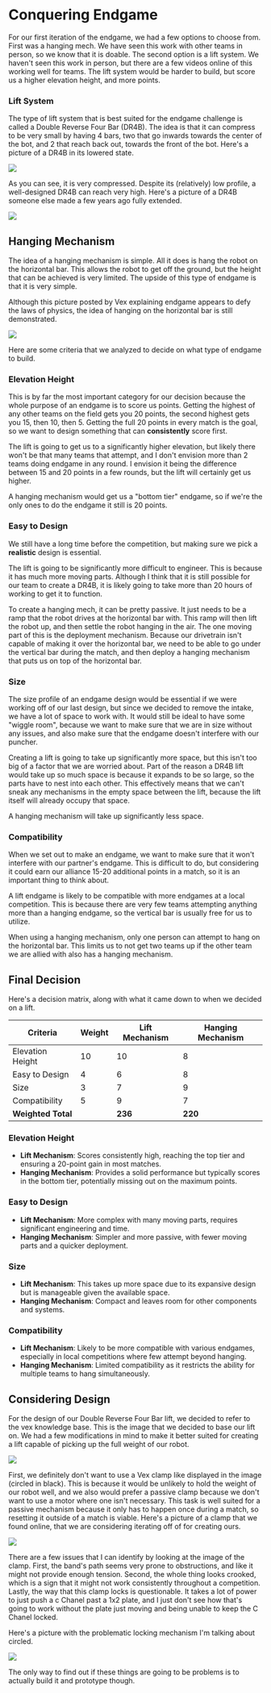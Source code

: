 # Conquering Endgame

For our first iteration of the endgame, we had a few options to choose from. First was a hanging mech. We have seen this work with other teams in person, so we know that it is doable. The second option is a lift system. We haven't seen this work in person, but there are a few videos online of this working well for teams. The lift system would be harder to build, but score us a higher elevation height, and more points. 

### Lift System
The type of lift system that is best suited for the endgame challenge is called a Double Reverse Four Bar (DR4B). The idea is that it can compress to be very small by having 4 bars, two that go inwards towards the center of the bot, and 2 that reach back out, towards the front of the bot. Here's a picture of a DR4B in its lowered state. 

![](images/DR4BCompressed.png)

As you can see, it is very compressed. Despite its (relatively) low profile, a well-designed DR4B can reach very high. Here's a picture of a DR4B someone else made a few years ago fully extended. 

![](images/DR4B.png)

## Hanging Mechanism

The idea of a hanging mechanism is simple. All it does is hang the robot on the horizontal bar. This allows the robot to get off the ground, but the height that can be achieved is very limited. The upside of this type of endgame is that it is very simple. 

Although this picture posted by Vex explaining endgame appears to defy the laws of physics, the idea of hanging on the horizontal bar is still demonstrated. 

![](images/VexHangingMech.png)

Here are some criteria that we analyzed to decide on what type of endgame to build. 

### Elevation Height
This is by far the most important category for our decision because the whole purpose of an endgame is to score us points. Getting the highest of any other teams on the field gets you 20 points, the second highest gets you 15, then 10, then 5. Getting the full 20 points in every match is the goal, so we want to design something that can **consistently** score first. 

The lift is going to get us to a significantly higher elevation, but likely there won't be that many teams that attempt, and I don't envision more than 2 teams doing endgame in any round. I envision it being the difference between 15 and 20 points in a few rounds, but the lift will certainly get us higher. 

A hanging mechanism would get us a "bottom tier" endgame, so if we're the only ones to do the endgame it still is 20 points. 

### Easy to Design
We still have a long time before the competition, but making sure we pick a **realistic** design is essential. 

The lift is going to be significantly more difficult to engineer. This is because it has much more moving parts. Although I think that it is still possible for our team to create a DR4B, it is likely going to take more than 20 hours of working to get it to function. 

To create a hanging mech, it can be pretty passive. It just needs to be a ramp that the robot drives at the horizontal bar with. This ramp will then lift the robot up, and then settle the robot hanging in the air. The one moving part of this is the deployment mechanism. Because our drivetrain isn't capable of making it over the horizontal bar, we need to be able to go under the vertical bar during the match, and then deploy a hanging mechanism that puts us on top of the horizontal bar. 

### Size
The size profile of an endgame design would be essential if we were working off of our last design, but since we decided to remove the intake, we have a lot of space to work with. It would still be ideal to have some "wiggle room", because we want to make sure that we are in size without any issues, and also make sure that the endgame doesn't interfere with our puncher. 

Creating a lift is going to take up significantly more space, but this isn't too big of a factor that we are worried about. Part of the reason a DR4B lift would take up so much space is because it expands to be so large, so the parts have to nest into each other. This effectively means that we can't sneak any mechanisms in the empty space between the lift, because the lift itself will already occupy that space. 

A hanging mechanism will take up significantly less space. 

### Compatibility
When we set out to make an endgame, we want to make sure that it won't interfere with our partner's endgame. This is difficult to do, but considering it could earn our alliance 15-20 additional points in a match, so it is an important thing to think about.

A lift endgame is likely to be compatible with more endgames at a local competition. This is because there are very few teams attempting anything more than a hanging endgame, so the vertical bar is usually free for us to utilize. 

When using a hanging mechanism, only one person can attempt to hang on the horizontal bar. This limits us to not get two teams up if the other team we are allied with also has a hanging mechanism. 

## Final Decision

Here's a decision matrix, along with what it came down to when we decided on a lift. 

| Criteria             | Weight | Lift Mechanism | Hanging Mechanism |
|----------------------|--------|----------------|-------------------|
| Elevation Height     | 10     | 10             | 8                 |
| Easy to Design       | 4      | 6              | 8                 |
| Size                 | 3      | 7              | 9                 |
| Compatibility        | 5      | 9              | 7                 |
| **Weighted Total**   |        | **236**        | **220**           |

### Elevation Height
- **Lift Mechanism**: Scores consistently high, reaching the top tier and ensuring a 20-point gain in most matches.
- **Hanging Mechanism**: Provides a solid performance but typically scores in the bottom tier, potentially missing out on the maximum points.

### Easy to Design
- **Lift Mechanism**: More complex with many moving parts, requires significant engineering and time.
- **Hanging Mechanism**: Simpler and more passive, with fewer moving parts and a quicker deployment.

### Size
- **Lift Mechanism**: This takes up more space due to its expansive design but is manageable given the available space.
- **Hanging Mechanism**: Compact and leaves room for other components and systems.

### Compatibility
- **Lift Mechanism**: Likely to be more compatible with various endgames, especially in local competitions where few attempt beyond hanging.
- **Hanging Mechanism**: Limited compatibility as it restricts the ability for multiple teams to hang simultaneously.

## Considering Design

For the design of our Double Reverse Four Bar lift, we decided to refer to the vex knowledge base. This is the image that we decided to base our lift on. We had a few modifications in mind to make it better suited for creating a lift capable of picking up the full weight of our robot. 

![](images/VexDR4B.png)

First, we definitely don't want to use a Vex clamp like displayed in the image (circled in black). This is because it would be unlikely to hold the weight of our robot well, and we also would prefer a passive clamp because we don't want to use a motor where one isn't necessary. This task is well suited for a passive mechanism because it only has to happen once during a match, so resetting it outside of a match is viable. Here's a picture of a clamp that we found online, that we are considering iterating off of for creating ours. 

![](images/PassiveClamp.png)

There are a few issues that I can identify by looking at the image of the clamp. First, the band's path seems very prone to obstructions, and like it might not provide enough tension. Second, the whole thing looks crooked, which is a sign that it might not work consistently throughout a competition. Lastly, the way that this clamp locks is questionable. It takes a lot of power to just push a c Chanel past a 1x2 plate, and I just don't see how that's going to work without the plate just moving and being unable to keep the C Chanel locked.  

Here's a picture with the problematic locking mechanism I'm talking about circled. 

![](images/PassiveClampMarkedUp.png)

The only way to find out if these things are going to be problems is to actually build it and prototype though. 

